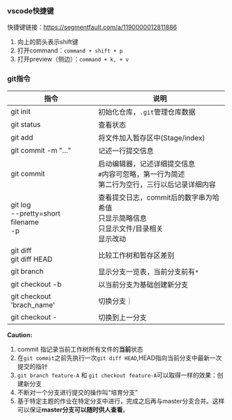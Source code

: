 ### vscode快捷键
快捷键链接：<https://segmentfault.com/a/1190000012811886>
1. 向上的箭头表示shift键
2. 打开command：`command + shift + p`
3. 打开preview（侧边）：`command + k, + v`

### git指令
|指令|说明|
|---|---|
|git init|初始化仓库，`.git`管理仓库数据|
|git status|查看状态|
|git add|将文件加入暂存区中(Stage/index)|
|git commit -m "..."|记述一行提交信息|
|git  commit|启动编辑器，记述详细提交信息<br>`#`内容可忽略，第一行为简述<br>第二行为空行，三行以后记录详细内容|
|git log<br>--pretty=short<br>filename<br>-p|查看提交日志，commit后的数字串为哈希值<br>只显示简略信息<br>只显示文件/目录相关<br>显示改动|
|git diff<br>git diff HEAD|比较工作树和暂存区差别|
|git branch|显示分支一览表，当前分支前有`*`|
|git checkout -b|以当前分支为基础创建新分支|
|git checkout 'brach_name'|切换分支｜
|git checkout -|切换到上一分支|

**Caution:**
1. commit 指记录当前工作树所有文件的**当前**状态
2. 在`git commit`之前先执行一次`git diff HEAD`,HEAD指向当前分支中最新一次提交的指针
3. `git branch feature-A` 和 `git checkout feature-A`可以取得一样的效果：创建新分支
4. 不断对一个分支进行提交的操作叫“培育分支”
5. 基于特定主题的作业在特定分支中进行，完成之后再与master分支合并。这样可以保证**master分支可以随时供人查看**。